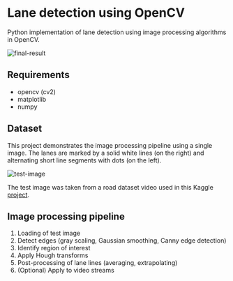 # Lane detection using OpenCV

Python implementation of lane detection using image processing algorithms in OpenCV.

![final-result](https://github.com/d-misra/Lane-detection-opencv/blob/master/Lanes.png)

## Requirements

- opencv (cv2)
- matplotlib
- numpy

## Dataset

This project demonstrates the image processing pipeline using a single image. The lanes are marked by a solid white lines (on the right) and alternating short line segments with dots (on the left).

![test-image](https://github.com/d-misra/Lane-detection-opencv/blob/master/Test.png)

The test image was taken from a road dataset video used in this Kaggle [project](https://www.kaggle.com/dpamgautam/video-file-for-lane-detection-project).  

## Image processing pipeline

1. Loading of test image
2. Detect edges (gray scaling, Gaussian smoothing, Canny edge detection)
3. Identify region of interest
4. Apply Hough transforms
5. Post-processing of lane lines (averaging, extrapolating)
6. (Optional) Apply to video streams
